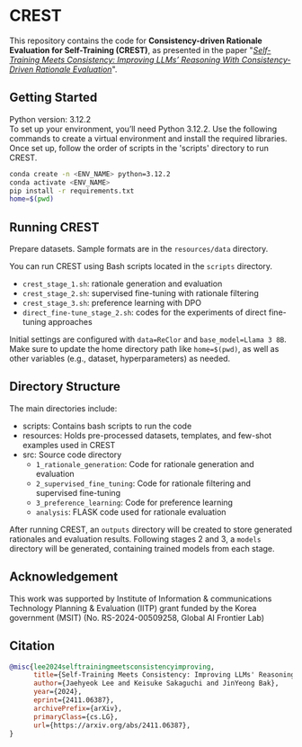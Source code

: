 # CREST
This repository contains the code for **Consistency-driven Rationale Evaluation for Self-Training (CREST)**, as presented in the paper "[*Self-Training Meets Consistency: Improving LLMs’ Reasoning With Consistency-Driven Rationale Evaluation*](https://arxiv.org/abs/2411.06387)".

## Getting Started
Python version: 3.12.2 <br>
To set up your environment, you’ll need Python 3.12.2. Use the following commands to create a virtual environment and install the required libraries. Once set up, follow the order of scripts in the 'scripts' directory to run CREST.
```bash
conda create -n <ENV_NAME> python=3.12.2
conda activate <ENV_NAME>
pip install -r requirements.txt
home=$(pwd)
```
## Running CREST
Prepare datasets. Sample formats are in the `resources/data` directory.

You can run CREST using Bash scripts located in the `scripts` directory.
- `crest_stage_1.sh`: rationale generation and evaluation
- `crest_stage_2.sh`: supervised fine-tuning with rationale filtering
- `crest_stage_3.sh`: preference learning with DPO
- `direct_fine-tune_stage_2.sh`: codes for the experiments of direct fine-tuning approaches

Initial settings are configured with `data=ReClor` and `base_model=Llama 3 8B`. Make sure to update the home directory path like `home=$(pwd)`, as well as other variables (e.g., dataset, hyperparameters) as needed.

## Directory Structure
The main directories include:
- scripts: Contains bash scripts to run the code
- resources: Holds pre-processed datasets, templates, and few-shot examples used in CREST
- src: Source code directory
    - `1_rationale_generation`: Code for rationale generation and evaluation
    - `2_supervised_fine_tuning`: Code for rationale filtering and supervised fine-tuning
    - `3_preference_learning`: Code for preference learning
    - `analysis`: FLASK code used for rationale evaluation

After running CREST, an `outputs` directory will be created to store generated rationales and evaluation results. Following stages 2 and 3, a `models` directory will be generated, containing trained models from each stage.

## Acknowledgement
This work was supported by Institute of Information & communications Technology Planning & Evaluation (IITP) grant funded by the Korea government (MSIT) (No. RS-2024-00509258, Global AI Frontier Lab)

## Citation

```bibtex
@misc{lee2024selftrainingmeetsconsistencyimproving,
      title={Self-Training Meets Consistency: Improving LLMs' Reasoning With Consistency-Driven Rationale Evaluation}, 
      author={Jaehyeok Lee and Keisuke Sakaguchi and JinYeong Bak},
      year={2024},
      eprint={2411.06387},
      archivePrefix={arXiv},
      primaryClass={cs.LG},
      url={https://arxiv.org/abs/2411.06387}, 
}
```
